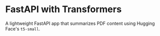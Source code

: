 # FastAPI with Transformers

A lightweight FastAPI app that summarizes PDF content using Hugging Face's `t5-small`.
